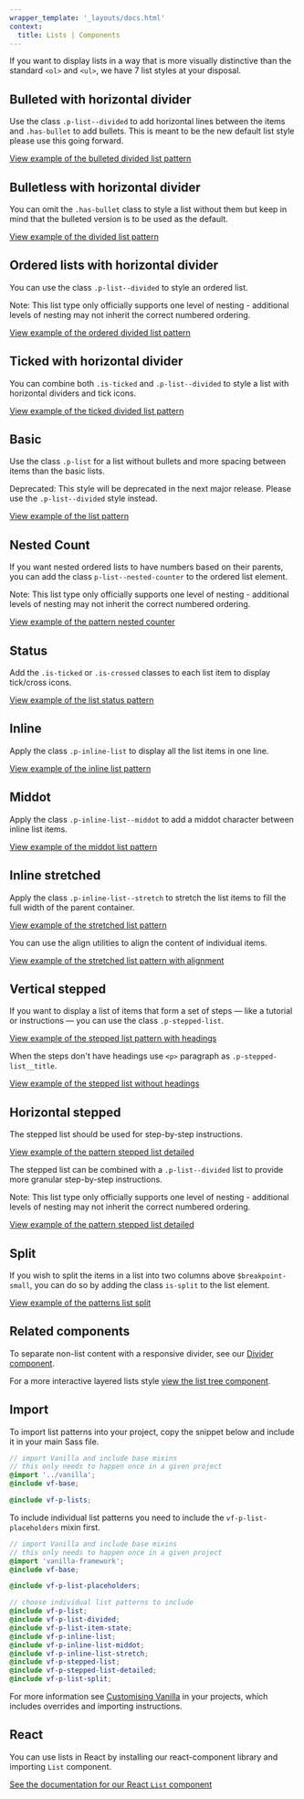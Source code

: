 ```yaml
---
wrapper_template: '_layouts/docs.html'
context:
  title: Lists | Components
---
```


If you want to display lists in a way that is more visually distinctive than the
standard `<ol>` and `<ul>`, we have 7 list styles at your disposal.

## Bulleted with horizontal divider

Use the class `.p-list--divided` to add horizontal lines between the items and
`.has-bullet` to add bullets.
This is meant to be the new default list style please use this going forward.

<div class="embedded-example"><a href="/docs/examples/patterns/lists/lists-dividers-bulleted/" class="js-example">
View example of the bulleted divided list pattern
</a></div>

## Bulletless with horizontal divider

You can omit the `.has-bullet` class to style a list without them but keep in mind that the bulleted version is to be used as the default.

<div class="embedded-example"><a href="/docs/examples/patterns/lists/lists-dividers/" class="js-example">
View example of the divided list pattern
</a></div>

## Ordered lists with horizontal divider

You can use the class `.p-list--divided` to style an ordered list.

<div class="p-notification--information">
  <p class="p-notification__content">
    <span class="p-notification__title">Note:</span>
    <span class="p-notification__message">This list type only officially supports one level of nesting - additional levels of nesting may not inherit the correct numbered ordering.</span>
  </p>
</div>

<div class="embedded-example"><a href="/docs/examples/patterns/lists/lists-dividers-ordered/" class="js-example">
View example of the ordered divided list pattern
</a></div>

## Ticked with horizontal divider

You can combine both `.is-ticked` and `.p-list--divided` to style a
list with horizontal dividers and tick icons.

<div class="embedded-example"><a href="/docs/examples/patterns/lists/lists-dividers-ticked/" class="js-example">
View example of the ticked divided list pattern
</a></div>

## Basic

Use the class `.p-list` for a list without bullets and more spacing between
items than the basic lists.

<div class="p-notification--caution">
  <p class="p-notification__content">
    <span class="p-notification__title">Deprecated:</span>
    <span class="p-notification__message">This style will be deprecated in the next major release. Please use the <code>.p-list--divided</code> style instead.</p></span>
</div>

<div class="embedded-example"><a href="/docs/examples/patterns/lists/list/" class="js-example">
View example of the list pattern
</a></div>

## Nested Count

If you want nested ordered lists to have numbers based on their parents, you can add the class `p-list--nested-counter` to the ordered list element.

<div class="p-notification--information">
  <p class="p-notification__content">
    <span class="p-notification__title">Note:</span>
    <span class="p-notification__message">This list type only officially supports one level of nesting - additional levels of nesting may not inherit the correct numbered ordering.</span>
  </p>
</div>

<div class="embedded-example"><a href="/docs/examples/patterns/lists/list-nested-count/" class="js-example">
View example of the pattern nested counter
</a></div>

## Status

Add the `.is-ticked` or `.is-crossed` classes to each list item to display tick/cross icons.

<div class="embedded-example"><a href="/docs/examples/patterns/lists/lists-status/" class="js-example">
View example of the list status pattern
</a></div>

## Inline

Apply the class `.p-inline-list` to display all the list items in one line.

<div class="embedded-example"><a href="/docs/examples/patterns/lists/lists-inline/" class="js-example">
View example of the inline list pattern
</a></div>

## Middot

Apply the class `.p-inline-list--middot` to add a middot character between
inline list items.

<div class="embedded-example"><a href="/docs/examples/patterns/lists/lists-mid-dot/" class="js-example">
View example of the middot list pattern
</a></div>

## Inline stretched

Apply the class `.p-inline-list--stretch` to stretch the list items to fill the full width of the parent container.

<div class="embedded-example"><a href="/docs/examples/patterns/lists/lists-inline-stretch/" class="js-example">
View example of the stretched list pattern
</a></div>

You can use the align utilities to align the content of individual items.

<div class="embedded-example"><a href="/docs/examples/patterns/lists/lists-inline-stretch-align/" class="js-example">
View example of the stretched list pattern with alignment
</a></div>

## Vertical stepped

If you want to display a list of items that form a set of steps — like a
tutorial or instructions — you can use the class `.p-stepped-list`.

<div class="embedded-example"><a href="/docs/examples/patterns/lists/lists-stepped/" class="js-example">
View example of the stepped list pattern with headings
</a></div>

When the steps don't have headings use `<p>` paragraph as `.p-stepped-list__title`.

<div class="embedded-example"><a href="/docs/examples/patterns/lists/lists-stepped-without-headings/" class="js-example">
View example of the stepped list without headings
</a></div>

## Horizontal stepped

The stepped list should be used for step-by-step instructions.

<div class="embedded-example"><a href="/docs/examples/patterns/lists/lists-stepped-detailed/" class="js-example">
View example of the pattern stepped list detailed
</a></div>

The stepped list can be combined with a `.p-list--divided` list to provide more
granular step-by-step instructions.

<div class="p-notification--information">
  <p class="p-notification__content">
    <span class="p-notification__title">Note:</span>
    <span class="p-notification__message">This list type only officially supports one level of nesting - additional levels of nesting may not inherit the correct numbered ordering.</span>
  </p>
</div>

<div class="embedded-example"><a href="/docs/examples/patterns/lists/list-nested-stepped-detailed/" class="js-example">
View example of the pattern stepped list detailed
</a></div>

## Split

If you wish to split the items in a list into two columns above `$breakpoint-small`, you can do so by adding the class `is-split` to the list element.

<div class="embedded-example"><a href="/docs/examples/patterns/lists/lists-split/" class="js-example">
View example of the patterns list split
</a></div>

## Related components

To separate non-list content with a responsive divider, see our [Divider component](/docs/patterns/divider).

For a more interactive layered lists style [view the list tree component](/docs/patterns/list-tree).

## Import

To import list patterns into your project, copy the snippet below and include it in your main Sass file.

```scss
// import Vanilla and include base mixins
// this only needs to happen once in a given project
@import '../vanilla';
@include vf-base;

@include vf-p-lists;
```

To include individual list patterns you need to include the `vf-p-list-placeholders` mixin first.

```scss
// import Vanilla and include base mixins
// this only needs to happen once in a given project
@import 'vanilla-framework';
@include vf-base;

@include vf-p-list-placeholders;

// choose individual list patterns to include
@include vf-p-list;
@include vf-p-list-divided;
@include vf-p-list-item-state;
@include vf-p-inline-list;
@include vf-p-inline-list-middot;
@include vf-p-inline-list-stretch;
@include vf-p-stepped-list;
@include vf-p-stepped-list-detailed;
@include vf-p-list-split;
```

For more information see [Customising Vanilla](/docs/customising-vanilla/) in your projects, which includes overrides and importing instructions.

## React

You can use lists in React by installing our react-component library and importing `List` component.

[See the documentation for our React `List` component](https://canonical.github.io/react-components/?path=/docs/list--default-story#list)
